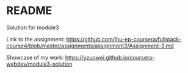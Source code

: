 # README

Solution for module3

Link to the assignment: https://github.com/jhu-ep-coursera/fullstack-course4/blob/master/assignments/assignment3/Assignment-3.md

Showcase of my work: https://yzuowei.github.io/coursera-webdev/module3-solution